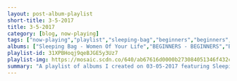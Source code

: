 ```yaml
---
layout: post-album-playlist
short-title: 3-5-2017
title: 3-5-2017
category: [blog, now-playing]
tags: ["now-playing","playlist","sleeping-bag","beginners","beginners","marty-robbins","the-shins","beach-slang","beach-slang","transplants","chill-bump","earl-hooker","tommy-makem"]
albums: ["Sleeping Bag - Women Of Your Life","BEGINNERS - BEGINNERS","BEGINNERS - Pleaser","Marty Robbins - Gunfighter Ballads And Trail Songs","The Shins - Heartworms","Beach Slang - We Were Babies & We Were Dirtbags (Quiet Slang)","Beach Slang - Dirty Cigarettes (Quiet Slang)","Transplants - Take Cover","Chill Bump - Going Nowhere","Earl Hooker - Two Bugs And A Roach","Tommy Makem - From The Archives"]
playlist-id: 31XPBHoqj9qeBJGE5y3Uz7
playlist-img: https://mosaic.scdn.co/640/ab67616d0000b273084051346f432cc68a1279cdab67616d0000b273261e20a11dc1773e6ba38e36ab67616d0000b2734537cd0621e5255e7da12ab1ab67616d0000b273c738595c9f63e7c4d9b401fe
summary: "A playlist of albums I created on 03-05-2017 featuring Sleeping Bag, BEGINNERS, BEGINNERS, Marty Robbins, The Shins, Beach Slang, Beach Slang, Transplants, Chill Bump, Earl Hooker, and Tommy Makem"
---
```

